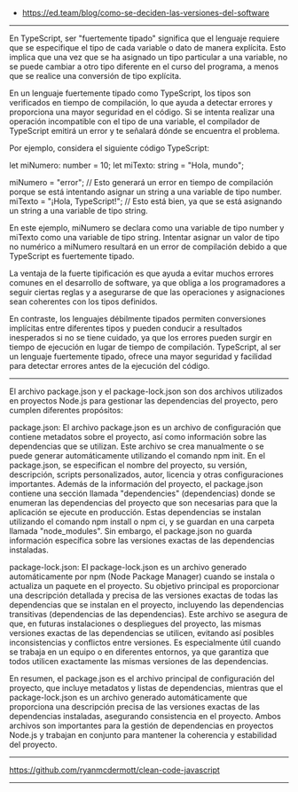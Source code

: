 - https://ed.team/blog/como-se-deciden-las-versiones-del-software

------------------------------------------------------------------
En TypeScript, ser "fuertemente tipado" significa que el lenguaje requiere que se especifique el tipo de cada variable o dato de manera explícita. Esto implica que una vez que se ha asignado un tipo particular a una variable, no se puede cambiar a otro tipo diferente en el curso del programa, a menos que se realice una conversión de tipo explícita.

En un lenguaje fuertemente tipado como TypeScript, los tipos son verificados en tiempo de compilación, lo que ayuda a detectar errores y proporciona una mayor seguridad en el código. Si se intenta realizar una operación incompatible con el tipo de una variable, el compilador de TypeScript emitirá un error y te señalará dónde se encuentra el problema.

Por ejemplo, considera el siguiente código TypeScript:

let miNumero: number = 10;
let miTexto: string = "Hola, mundo";

miNumero = "error"; // Esto generará un error en tiempo de compilación porque se está intentando asignar un string a una variable de tipo number.
miTexto = "¡Hola, TypeScript!"; // Esto está bien, ya que se está asignando un string a una variable de tipo string.

En este ejemplo, miNumero se declara como una variable de tipo number y miTexto como una variable de tipo string. Intentar asignar un valor de tipo no numérico a miNumero resultará en un error de compilación debido a que TypeScript es fuertemente tipado.

La ventaja de la fuerte tipificación es que ayuda a evitar muchos errores comunes en el desarrollo de software, ya que obliga a los programadores a seguir ciertas reglas y a asegurarse de que las operaciones y asignaciones sean coherentes con los tipos definidos.

En contraste, los lenguajes débilmente tipados permiten conversiones implícitas entre diferentes tipos y pueden conducir a resultados inesperados si no se tiene cuidado, ya que los errores pueden surgir en tiempo de ejecución en lugar de tiempo de compilación. TypeScript, al ser un lenguaje fuertemente tipado, ofrece una mayor seguridad y facilidad para detectar errores antes de la ejecución del código.

-----------------------------------------------------------------


El archivo package.json y el package-lock.json son dos archivos utilizados en proyectos Node.js para gestionar las dependencias del proyecto, pero cumplen diferentes propósitos:

package.json:
El archivo package.json es un archivo de configuración que contiene metadatos sobre el proyecto, así como información sobre las dependencias que se utilizan. Este archivo se crea manualmente o se puede generar automáticamente utilizando el comando npm init. En el package.json, se especifican el nombre del proyecto, su versión, descripción, scripts personalizados, autor, licencia y otras configuraciones importantes.
Además de la información del proyecto, el package.json contiene una sección llamada "dependencies" (dependencias) donde se enumeran las dependencias del proyecto que son necesarias para que la aplicación se ejecute en producción. Estas dependencias se instalan utilizando el comando npm install o npm ci, y se guardan en una carpeta llamada "node_modules". Sin embargo, el package.json no guarda información específica sobre las versiones exactas de las dependencias instaladas.

package-lock.json:
El package-lock.json es un archivo generado automáticamente por npm (Node Package Manager) cuando se instala o actualiza un paquete en el proyecto. Su objetivo principal es proporcionar una descripción detallada y precisa de las versiones exactas de todas las dependencias que se instalan en el proyecto, incluyendo las dependencias transitivas (dependencias de las dependencias).
Este archivo se asegura de que, en futuras instalaciones o despliegues del proyecto, las mismas versiones exactas de las dependencias se utilicen, evitando así posibles inconsistencias y conflictos entre versiones. Es especialmente útil cuando se trabaja en un equipo o en diferentes entornos, ya que garantiza que todos utilicen exactamente las mismas versiones de las dependencias.

En resumen, el package.json es el archivo principal de configuración del proyecto, que incluye metadatos y listas de dependencias, mientras que el package-lock.json es un archivo generado automáticamente que proporciona una descripción precisa de las versiones exactas de las dependencias instaladas, asegurando consistencia en el proyecto. Ambos archivos son importantes para la gestión de dependencias en proyectos Node.js y trabajan en conjunto para mantener la coherencia y estabilidad del proyecto.

---------------------------------------------------------------------

https://github.com/ryanmcdermott/clean-code-javascript

--------------------------------------------------------------------


